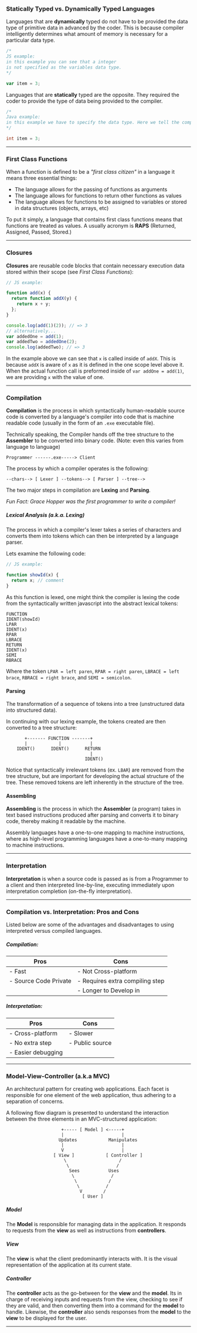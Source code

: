 ### Statically Typed vs. Dynamically Typed Languages

Languages that are **dynamically** typed do not have to be provided the data type of primitive data in advanced by the coder. This is because compiler intelligently determines what amount of memory is necessary for a particular data type.

```javascript
/*
JS example:
in this example you can see that a integer
is not specified as the variables data type.
*/

var item = 3;
```

Languages that are **statically** typed are the opposite. They required the coder to provide the type of data being provided to the compiler.

```java
/*
Java example:
in this example we have to specify the data type. Here we tell the compiler that we are dealing with an primitive data type of Integer
*/

int item = 3;
```

---

### First Class Functions

When a function is defined to be a _"first class citizen"_ in a language it means three essential things:

* The language allows for the passing of functions as arguments
* The language allows for functions to return other functions as values
* The language allows for functions to be assigned to variables or stored in data structures (objects, arrays, etc)

To put it simply, a language that contains first class functions means that functions are treated as values. A usually acronym is **RAPS** (Returned, Assigned, Passed, Stored.)

---

### Closures

**Closures** are reusable code blocks that contain necessary execution data stored within their scope (see _First Class Functions_):

```javascript
// JS example:

function add(x) {
  return function addX(y) {
    return x + y;
  };
}

console.log(add(1)(2)); // => 3
// alternatively...
var addedOne = add(1);
var addedTwo = addedOne(2);
console.log(addedTwo); // => 3
```

In the example above we can see that `x` is called inside of `addX`. This is because `addX` is aware of `x` as it is defined in the one scope level above it. When the actual function call is preformed inside of `var addOne = add(1)`, we are providing `x` with the value of one.

---

### Compilation

**Compilation** is the process in which syntactically human-readable source code is converted by a language's compiler into code that is machine readable code (usually in the form of an `.exe` executable file).

Technically speaking, the Compiler hands off the tree structure to the **Assembler** to be converted into binary code.
(Note: even this varies from language to language)

```
Programmer ------.exe-----> Client
```

The process by which a compiler operates is the following:

```
--chars--> [ Lexer ] --tokens--> [ Parser ] --tree-->
```

The two major steps in compilation are **Lexing** and **Parsing**.

_Fun Fact: Grace Hopper was the first programmer to write a compiler!_

##### Lexical Analysis (a.k.a. Lexing)

The process in which a compiler's lexer takes a series of characters and converts them into tokens which can then be interpreted by a language parser.

Lets examine the following code:

```javascript
// JS example:

function showId(x) {
  return x; // comment
}
```

As this function is lexed, one might think the compiler is lexing the code from the syntactically written javascript into the abstract lexical tokens:

```
FUNCTION
IDENT(showId)
LPAR
IDENT(x)
RPAR
LBRACE
RETURN
IDENT(x)
SEMI
RBRACE
```

Where the token `LPAR = left paren`, `RPAR = right paren`, `LBRACE = left brace`, `RBRACE = right brace`, and `SEMI = semicolon`.

#### Parsing

The transformation of a sequence of tokens into a tree (unstructured data into structured data).

In continuing with our lexing example, the tokens created are then converted to a tree structure:

```
       +------- FUNCTION -------+
       |            |           |
    IDENT()      IDENT()      RETURN
                                |
                              IDENT()
```

Notice that syntactically irrelevant tokens (ex. `LBAR`) are removed from the tree structure, but are important for developing the actual structure of the tree. These removed tokens are left inherently in the structure of the tree.

#### Assembling

**Assembling** is the process in which the **Assembler** (a program) takes in text based instructions produced after parsing and converts it to binary code, thereby making it readable by the machine.

Assembly languages have a one-to-one mapping to machine instructions, where as high-level programming languages have a one-to-many mapping to machine instructions.

---

### Interpretation

**Interpretation** is when a source code is passed as is from a Programmer to a client and then interpreted line-by-line, executing immediately upon interpretation completion (on-the-fly interpretation).

---

### Compilation vs. Interpretation: Pros and Cons

Listed below are some of the advantages and disadvantages to using interpreted versus compiled languages.

##### Compilation:

| Pros                  | Cons                            |
| --------------------- | ------------------------------- |
| - Fast                | - Not Cross-platform            |
| - Source Code Private | - Requires extra compiling step |
|                       | - Longer to Develop in          |

##### Interpretation:

| Pros               | Cons            |
| ------------------ | --------------- |
| - Cross-platform   | - Slower        |
| - No extra step    | - Public source |
| - Easier debugging |                 |

---

### Model-View-Controller (a.k.a MVC)

An architectural pattern for creating web applications. Each facet is responsible for one element of the web application, thus adhering to a separation of concerns.

A following flow diagram is presented to understand the interaction between the three elements in an MVC-structured application:

```
                     +----- [ Model ] <-----+
                     |                      |
                    Updates            Manipulates
                     |                      |
                     V                      |
                  [ View ]            [ Controller ]
                      \                    /
                       \                  /
                        Sees           Uses
                         \              /
                          \            /
                           \          /
                            V        /
                             [ User ]
```

##### Model

The **Model** is responsible for managing data in the application. It responds to requests from the **view** as well as instructions from **controllers**.

##### View

The **view** is what the client predominantly interacts with. It is the visual representation of the application at its current state.

##### Controller

The **controller** acts as the go-between for the **view** and the **model**. Its in charge of receiving inputs and requests from the view, checking to see if they are valid, and then converting them into a command for the **model** to handle. Likewise, the **controller** also sends responses from the **model** to the **view** to be displayed for the user.

---
